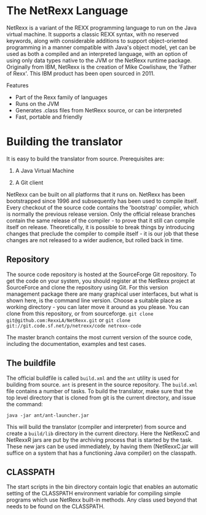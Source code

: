 # The NetRexx Language

NetRexx is a variant of the REXX programming language to run on the Java virtual machine. It supports a classic REXX syntax, with no reserved keywords, along with considerable additions to support object-oriented programming in a manner compatible with Java's object model, yet can be used as both a compiled and an interpreted language, with an option of using only data types native to the JVM or the NetRexx runtime package. Originally from IBM, NetRexx is the creation of Mike Cowlishaw, the 'Father of Rexx'. This IBM product has been open sourced in 2011.

Features
- Part of the Rexx family of languages
- Runs on the JVM
- Generates .class files from NetRexx source, or can be interpreted
- Fast, portable and friendly

# Building the translator

It is easy to build the translator from source. Prerequisites are:

1.  A Java Virtual Machine

2.  A Git client

NetRexx can be built on all platforms that it runs on. NetRexx has been
bootstrapped since 1996 and subsequently has been used to compile
itself. Every checkout of the source code contains the 'bootstrap'
compiler, which is normally the previous release version. Only the
official release branches contain the same release of the compiler - to
prove that it still can compile itself on release. Theoretically, it is
possible to break things by introducing changes that preclude the
compiler to compile itself - it is our job that these changes are not
released to a wider audience, but rolled back in time.

## Repository

The source code repository is hosted at the SourceForge Git repository.
To get the code on your system, you should register at the NetRexx
project at SourceForce and clone the repository using Git. For this
version management package there are many graphical user interfaces, but
what is shown here, is the command line version. Choose a suitable place
as working directory - you can later move it around as you please.
You can clone from this repository, or from sourceforge.
`git clone git@github.com:RexxLA/NetRexx.git`
or
`git clone git://git.code.sf.net/p/netrexx/code netrexx-code`

The master branch contains the most current version of the source code,
including the documentation, examples and test cases.

## The buildfile

The official buildfile is called `build.xml` and the `ant` utility is used for building
from source. `ant` is present in the source repository.
The `build.xml` file contains a number of tasks. To build the
translator, make sure that the top level directory that is cloned from
git is the current directory, and issue the command:

`java -jar ant/ant-launcher.jar`

This will build the translator (compiler and interpreter) from source
and create a ```build/lib``` directory in the
current directory. Here the NetRexxC and NetRexxR jars are put by the
archiving process that is started by the task. These new jars can be
used immediately, by having them (NetRexxC.jar will suffice on a system
that has a functioning Java compiler) on the classpath.

## CLASSPATH

The start scripts in the bin directory contain logic that enables an automatic
setting of the CLASSPATH environment variable for compiling simple programs
which use NetRexx built-in methods. Any class used beyond that needs to be
found on the CLASSPATH.
